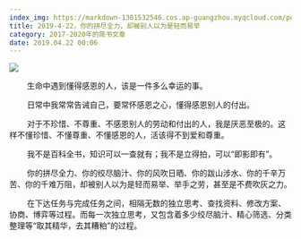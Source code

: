 ```yaml
---
index_img: https://markdown-1301532546.cos.ap-guangzhou.myqcloud.com/peipei_blog/20210921144708.jpeg
title: 2019-4-22，你的拼尽全力，却被别人以为是轻而易举
category: 2017-2020年的简书文章
date: 2019.04.22 00:06
---
```


![](https://markdown-1301532546.cos.ap-guangzhou.myqcloud.com/peipei_blog/20210921144708.jpeg)  



  

        生命中遇到懂得感恩的人，该是一件多么幸运的事。

        日常中我常常告诫自己，要常怀感恩之心，懂得感恩别人的付出。

        对于不珍惜、不尊重、不感恩别人的劳动和付出的人，我是厌恶至极的。这样不懂珍惜、不懂尊重、不懂感恩的人，活该得不到爱和尊重。

        我不是百科全书，知识可以一查就有；我不是立得拍，可以“即影即有”。

        你的拼尽全力、你的绞尽脑汁、你的风吹日晒、你的跋山涉水、你的千辛万苦、你的千难万阻，却被别人以为是轻而易举、举手之劳，甚至是不费吹灰之力。

        在下达任务与完成任务之间，相隔无数的独立思考、查找资料、修改方案、协商、博弈等过程。而每一次独立思考，又包含着多少绞尽脑汁、精心筛选、分类整理等“取其精华，去其糟粕”的过程。